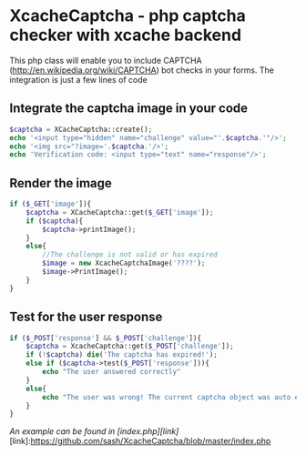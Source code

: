 XcacheCaptcha - php captcha checker with xcache backend
=======================================================

This php class will enable you to include CAPTCHA (http://en.wikipedia.org/wiki/CAPTCHA) bot checks in your forms. The integration is just a few lines of code

## Integrate the captcha image in your code
```php
$captcha = XCacheCaptcha::create();
echo '<input type="hidden" name="challenge" value="'.$captcha.'"/>';
echo '<img src="?image='.$captcha.'/>';
echo 'Verification code: <input type="text" name="response"/>';
```

## Render the image
```php
if ($_GET['image']){
	$captcha = XCacheCaptcha::get($_GET['image']);
	if ($captcha){
		$captcha->printImage();
	}
	else{
		//The challenge is not valid or has expired
		$image = new XcacheCaptchaImage('????');
		$image->PrintImage();
	}
}
```

## Test for the user response
```php
if ($_POST['response'] && $_POST['challenge']){
	$captcha = XcacheCaptcha::get($_POST['challenge']);
	if (!$captcha) die('The captcha has expired!');
	else if ($captcha->test($_POST['response'])){
		echo "The user answered correctly"
	}
	else{
		echo "The user was wrong! The current captcha object was auto expired and cannot be tested again!";
	}
}
```

_An example can be found in [index.php][link]_
[link]:https://github.com/sash/XcacheCaptcha/blob/master/index.php
